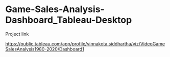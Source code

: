 # Game-Sales-Analysis-Dashboard_Tableau-Desktop
Project link

https://public.tableau.com/app/profile/vinnakota.siddhartha/viz/VideoGameSalesAnalysis1980-2020/Dashboard1
